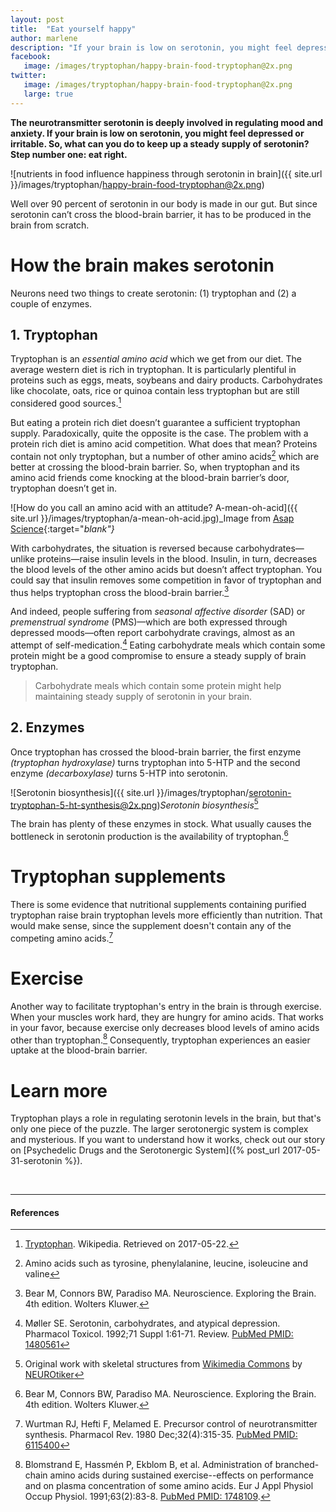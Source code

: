 ```yaml
---
layout: post
title:  "Eat yourself happy"
author: marlene
description: "If your brain is low on serotonin, you might feel depressed or irritable. Certain foods help keep up a steady supply of serotonin, whereas others prevent it."
facebook:
   image: /images/tryptophan/happy-brain-food-tryptophan@2x.png
twitter:
   image: /images/tryptophan/happy-brain-food-tryptophan@2x.png
   large: true
---
```


**The neurotransmitter serotonin is deeply involved in regulating mood and anxiety. If your brain is low on serotonin, you might feel depressed or irritable. So, what can you do to keep up a steady supply of serotonin? Step number one: eat right.**

![nutrients in food influence happiness through serotonin in brain]({{ site.url }}/images/tryptophan/happy-brain-food-tryptophan@2x.png)

<!--more-->

Well over 90 percent of serotonin in our body is made in our gut. But since serotonin can’t cross the blood-brain barrier, it has to be produced in the brain from scratch.

# How the brain makes serotonin
Neurons need two things to create serotonin: (1) tryptophan and (2) a couple of enzymes.

## 1. Tryptophan 
Tryptophan is an _essential amino acid_ which we get from our diet. The average western diet is rich in tryptophan. It is particularly plentiful in proteins such as eggs, meats, soybeans and dairy products. Carbohydrates like chocolate, oats, rice or quinoa contain less tryptophan but are still considered good sources.[^tryptophan-wikipedia]

But eating a protein rich diet doesn’t guarantee a sufficient tryptophan supply. Paradoxically, quite the opposite is the case. The problem with a protein rich diet is amino acid competition. What does that mean? Proteins contain not only tryptophan, but a number of other amino acids[^amino-acids] which are better at crossing the blood-brain barrier. So, when tryptophan and its amino acid friends come knocking at the blood-brain barrier’s door, tryptophan doesn’t get in.

![How do you call an amino acid with an attitude? A-mean-oh-acid]({{ site.url }}/images/tryptophan/a-mean-oh-acid.jpg)_Image from [Asap Science](https://www.youtube.com/user/AsapSCIENCE){:target="_blank"}_

With carbohydrates, the situation is reversed because carbohydrates—unlike proteins—raise insulin levels in the blood. Insulin, in turn, decreases the blood levels of the other amino acids but doesn’t affect tryptophan. You could say that insulin removes some competition in favor of tryptophan and thus helps tryptophan cross the blood-brain barrier.[^neuroscience]

And indeed, people suffering from _seasonal affective disorder_ (SAD) or _premenstrual syndrome_ (PMS)—which are both expressed through depressed moods—often report carbohydrate cravings, almost as an attempt of self-medication.[^moller] Eating carbohydrate meals which contain some protein might be a good compromise to ensure a steady supply of brain tryptophan.

> Carbohydrate meals which contain some protein might help maintaining steady supply of serotonin in your brain.

## 2. Enzymes
Once tryptophan has crossed the blood-brain barrier, the first enzyme _(tryptophan hydroxylase)_ turns tryptophan into 5-HTP and the second enzyme _(decarboxylase)_ turns 5-HTP into serotonin.

![Serotonin biosynthesis]({{ site.url }}/images/tryptophan/serotonin-tryptophan-5-ht-synthesis@2x.png)_Serotonin biosynthesis_[^biosynthesis]

The brain has plenty of these enzymes in stock. What usually causes the bottleneck in serotonin production is the availability of tryptophan.[^neuroscience]

# Tryptophan supplements
There is some evidence that nutritional supplements containing purified tryptophan raise brain tryptophan levels more efficiently than nutrition. That would make sense, since the supplement doesn't contain any of the competing amino acids.[^Wurtman]

# Exercise
Another way to facilitate tryptophan's entry in the brain is through exercise. When your muscles work hard, they are hungry for amino acids. That works in your favor, because exercise only decreases blood levels of amino acids other than tryptophan.[^blomstrand] Consequently, tryptophan experiences an easier uptake at the blood-brain barrier.

# Learn more
Tryptophan plays a role in regulating serotonin levels in the brain, but that's only one piece of the puzzle. The larger serotonergic system is complex and mysterious. If you want to understand how it works, check out our story on [Psychedelic Drugs and the Serotonergic System]({% post_url 2017-05-31-serotonin %}).

&nbsp;

* * *

#### References

[^biosynthesis]: Original work with skeletal structures from [Wikimedia Commons](https://commons.wikimedia.org/wiki/File:Serotonin_biosynthesis.svg) by [NEUROtiker]( https://commons.wikimedia.org/wiki/User:NEUROtiker)

[^tryptophan-wikipedia]: [Tryptophan](https://en.wikipedia.org/wiki/Tryptophan). Wikipedia. Retrieved on 2017-05-22.

[^amino-acids]: Amino acids such as tyrosine, phenylalanine, leucine, isoleucine and valine[^neuroscience]

[^neuroscience]: Bear M, Connors BW, Paradiso MA. Neuroscience. Exploring the Brain. 4th edition. Wolters Kluwer.

[^moller]: Møller SE. Serotonin, carbohydrates, and atypical depression. Pharmacol Toxicol. 1992;71 Suppl 1:61-71. Review. [PubMed PMID: 1480561]( https://www.ncbi.nlm.nih.gov/pubmed/1480561)

[^Wurtman]: Wurtman RJ, Hefti F, Melamed E. Precursor control of neurotransmitter synthesis. Pharmacol Rev. 1980 Dec;32(4):315-35. [PubMed PMID: 6115400](https://www.ncbi.nlm.nih.gov/pubmed/6115400)

[^blomstrand]: Blomstrand E, Hassmén P, Ekblom B, et al. Administration of branched-chain amino acids during sustained exercise--effects on performance and on plasma concentration of some amino acids. Eur J Appl Physiol Occup Physiol. 1991;63(2):83-8. [PubMed PMID: 1748109](https://www.ncbi.nlm.nih.gov/pubmed/1748109).
